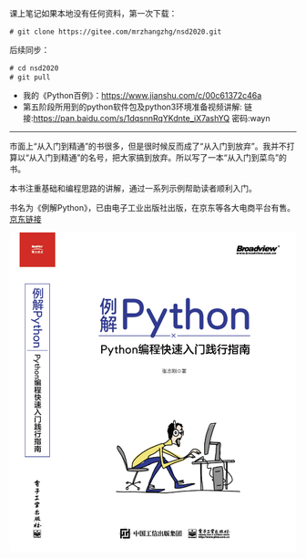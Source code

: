 课上笔记如果本地没有任何资料，第一次下载：
```shell
# git clone https://gitee.com/mrzhangzhg/nsd2020.git
```
后续同步：
```shell
# cd nsd2020
# git pull
```

- 我的《Python百例》：https://www.jianshu.com/c/00c61372c46a
- 第五阶段所用到的python软件包及python3环境准备视频讲解: 链接:https://pan.baidu.com/s/1dqsnnRqYKdnte_iX7ashYQ  密码:wayn

<hr>

市面上“从入门到精通”的书很多，但是很时候反而成了“从入门到放弃”。我并不打算以“从入门到精通”的名号，把大家搞到放弃。所以写了一本“从入门到菜鸟”的书。

本书注重基础和编程思路的讲解，通过一系列示例帮助读者顺利入门。

书名为《例解Python》，已由电子工业出版社出版，在京东等各大电商平台有售。[京东链接](https://item.jd.com/13054450.html)

![](imgs/mybook.png)